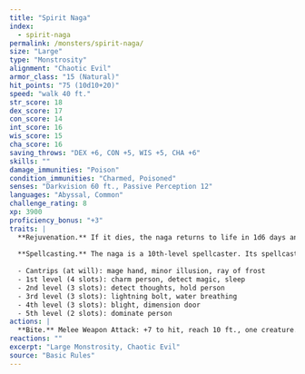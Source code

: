 ```yaml
---
title: "Spirit Naga"
index:
  - spirit-naga
permalink: /monsters/spirit-naga/
size: "Large"
type: "Monstrosity"
alignment: "Chaotic Evil"
armor_class: "15 (Natural)"
hit_points: "75 (10d10+20)"
speed: "walk 40 ft."
str_score: 18
dex_score: 17
con_score: 14
int_score: 16
wis_score: 15
cha_score: 16
saving_throws: "DEX +6, CON +5, WIS +5, CHA +6"
skills: ""
damage_immunities: "Poison"
condition_immunities: "Charmed, Poisoned"
senses: "Darkvision 60 ft., Passive Perception 12"
languages: "Abyssal, Common"
challenge_rating: 8
xp: 3900
proficiency_bonus: "+3"
traits: |
  **Rejuvenation.** If it dies, the naga returns to life in 1d6 days and regains all its hit points. Only a wish spell can prevent this trait from functioning.
  
  **Spellcasting.** The naga is a 10th-level spellcaster. Its spellcasting ability is Intelligence (spell save DC 14, +6 to hit with spell attacks), and it needs only verbal components to cast its spells. It has the following wizard spells prepared:
  
  - Cantrips (at will): mage hand, minor illusion, ray of frost
  - 1st level (4 slots): charm person, detect magic, sleep
  - 2nd level (3 slots): detect thoughts, hold person
  - 3rd level (3 slots): lightning bolt, water breathing
  - 4th level (3 slots): blight, dimension door
  - 5th level (2 slots): dominate person
actions: |
  **Bite.** Melee Weapon Attack: +7 to hit, reach 10 ft., one creature. Hit: 7 (1d6 + 4) piercing damage, and the target must make a DC 13 Constitution saving throw, taking 31 (7d8) poison damage on a failed save, or half as much damage on a successful one.
reactions: ""
excerpt: "Large Monstrosity, Chaotic Evil"
source: "Basic Rules"
---
```

